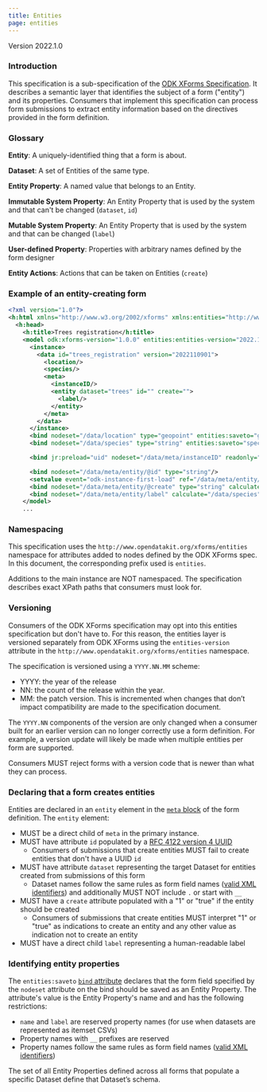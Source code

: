 ```yaml
---
title: Entities
page: entities
---
```


Version 2022.1.0

### Introduction

This specification is a sub-specification of the [ODK XForms Specification](./). It describes a semantic layer that identifies the subject of a form ("entity") and its properties. Consumers that implement this specification can process form submissions to extract entity information based on the directives provided in the form definition.

### Glossary

**Entity**: A uniquely-identified thing that a form is about.

**Dataset**: A set of Entities of the same type.

**Entity Property**: A named value that belongs to an Entity.

**Immutable System Property**: An Entity Property that is used by the system and that can't be changed (`dataset`, `id`)

**Mutable System Property**: An Entity Property that is used by the system and that can be changed (`label`)

**User-defined Property**: Properties with arbitrary names defined by the form designer

**Entity Actions**: Actions that can be taken on Entities (`create`)

### Example of an entity-creating form

```xml
<?xml version="1.0"?>
<h:html xmlns="http://www.w3.org/2002/xforms" xmlns:entities="http://www.opendatakit.org/xforms/entities" xmlns:ev="http://www.w3.org/2001/xml-events" xmlns:h="http://www.w3.org/1999/xhtml" xmlns:jr="http://openrosa.org/javarosa" xmlns:odk="http://www.opendatakit.org/xforms" xmlns:orx="http://openrosa.org/xforms" xmlns:xsd="http://www.w3.org/2001/XMLSchema">
  <h:head>
    <h:title>Trees registration</h:title>
    <model odk:xforms-version="1.0.0" entities:entities-version="2022.1.0">
      <instance>
        <data id="trees_registration" version="2022110901">
          <location/>
          <species/>
          <meta>
            <instanceID/>
            <entity dataset="trees" id="" create="">
              <label/>
            </entity>
          </meta>
        </data>
      </instance>
      <bind nodeset="/data/location" type="geopoint" entities:saveto="geometry" />
      <bind nodeset="/data/species" type="string" entities:saveto="species" />

      <bind jr:preload="uid" nodeset="/data/meta/instanceID" readonly="true()" type="string"/>

      <bind nodeset="/data/meta/entity/@id" type="string"/>
      <setvalue event="odk-instance-first-load" ref="/data/meta/entity/@id" value="uuid()"/>
      <bind nodeset="/data/meta/entity/@create" type="string" calculate="true()"/>
      <bind nodeset="/data/meta/entity/label" calculate="/data/species"  type="string"/>
    </model>
    ...
```

### Namespacing
This specification uses the `http://www.opendatakit.org/xforms/entities` namespace for attributes added to nodes defined by the ODK XForms spec. In this document, the corresponding prefix used is `entities`.

Additions to the main instance are NOT namespaced. The specification describes exact XPath paths that consumers must look for.

### Versioning

Consumers of the ODK XForms specification may opt into this entities specification but don't have to. For this reason, the entities layer is versioned separately from ODK XForms using the `entities-version` attribute in the `http://www.opendatakit.org/xforms/entities` namespace.

The specification is versioned using a `YYYY.NN.MM` scheme:
* YYYY: the year of the release
* NN: the count of the release within the year. 
* MM: the patch version. This is incremented when changes that don’t impact compatibility are made to the specification document.

The `YYYY.NN` components of the version are only changed when a consumer built for an earlier version can no longer correctly use a form definition. For example, a version update will likely be made when multiple entities per form are supported.

Consumers MUST reject forms with a version code that is newer than what they can process.

### Declaring that a form creates entities

Entities are declared in an `entity` element in the [`meta` block](./#metadata) of the form definition. The `entity` element:

- MUST be a direct child of `meta` in the primary instance.
- MUST have attribute `id` populated by a [RFC 4122 version 4 UUID](https://www.rfc-editor.org/rfc/rfc4122)
  - Consumers of submissions that create entities MUST fail to create entities that don't have a UUID `id`
- MUST have attribute `dataset` representing the target Dataset for entities created from submissions of this form
  - Dataset names follow the same rules as form field names ([valid XML identifiers](https://www.w3.org/TR/xml/#NT-Name)) and additionally MUST NOT include `.` or start with `__`
- MUST have a `create` attribute populated with a "1" or "true" if the entity should be created
  - Consumers of submissions that create entities MUST interpret "1" or "true" as indications to create an entity and any other value as indication not to create an entity
- MUST have a direct child `label` representing a human-readable label

### Identifying entity properties

The `entities:saveto` [`bind` attribute](./#bind-attributes) declares that the form field specified by the `nodeset` attribute on the bind should be saved as an Entity Property. The attribute's value is the Entity Property's name and and has the following restrictions:
- `name` and `label` are reserved property names (for use when datasets are represented as itemset CSVs)
- Property names with `__` prefixes are reserved
- Property names follow the same rules as form field names ([valid XML identifiers](https://www.w3.org/TR/xml/#NT-Name))

The set of all Entity Properties defined across all forms that populate a specific Dataset define that Dataset’s schema.